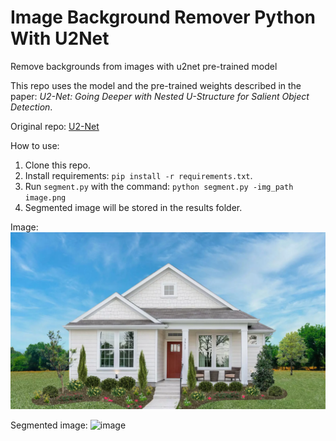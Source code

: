 # Image Background Remover Python With U2Net

Remove backgrounds from images with u2net pre-trained model

This repo uses the model and the pre-trained weights described in the paper: *U2-Net: Going Deeper with Nested U-Structure for Salient Object Detection*.

Original repo: [U2-Net](https://github.com/xuebinqin/U-2-Net)

How to use:
1. Clone this repo.
2. Install requirements: `pip install -r requirements.txt`.
3. Run `segment.py` with the command: `python segment.py -img_path image.png`
4. Segmented image will be stored in the 
results folder.

Image: 
![alt text](image.png "Original image")

Segmented image: 
![image](https://github.com/RahulRajR17/CodeClauseInternship_Background-Remover/assets/131233307/37d500e2-c848-4cb1-a682-4c38cfb43dbd)


